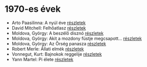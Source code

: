 # 1970-es évek

- Arto Paasilinna: A nyúl éve [részletek](_details/Arto%20Paasilinna.md#id_634)
- David Mitchell: Felhőatlasz [részletek](_details/David%20Mitchell.md#id_454)
- Moldova, György: A beszélő disznó [részletek](_details/Moldova%2C%20Gy%C3%B6rgy.md#id_1382)
- Moldova, György: Akit a mozdony füstje megcsapott… [részletek](_details/Moldova%2C%20Gy%C3%B6rgy.md#id_1377)
- Moldova, György: Az Őrség panasza [részletek](_details/Moldova%2C%20Gy%C3%B6rgy.md#id_403)
- Robert Merle: Állati elmék [részletek](_details/Robert%20Merle.md#id_326)
- Vonnegut, Kurt: Bajnokok ​reggelije [részletek](_details/Vonnegut%2C%20Kurt.md#id_1139)
- Yann Martel: Pi élete [részletek](_details/Yann%20Martel.md#id_1458)